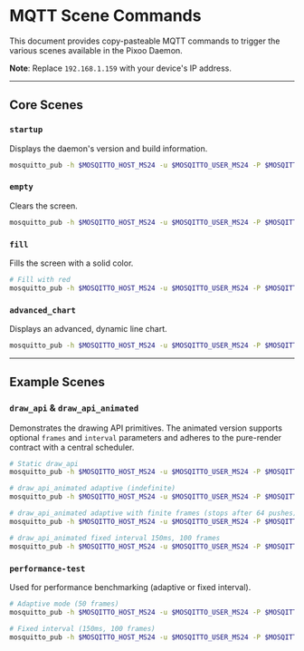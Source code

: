 # MQTT Scene Commands

This document provides copy-pasteable MQTT commands to trigger the various scenes
available in the Pixoo Daemon.

**Note**: Replace `192.168.1.159` with your device's IP address.

---

## Core Scenes

### `startup`

Displays the daemon's version and build information.

```bash
mosquitto_pub -h $MOSQITTO_HOST_MS24 -u $MOSQITTO_USER_MS24 -P $MOSQITTO_PASS_MS24 -t "pixoo/192.168.1.159/state/upd" -m '{"scene":"startup"}'
```

### `empty`

Clears the screen.

```bash
mosquitto_pub -h $MOSQITTO_HOST_MS24 -u $MOSQITTO_USER_MS24 -P $MOSQITTO_PASS_MS24 -t "pixoo/192.168.1.159/state/upd" -m '{"scene":"empty"}'
```

### `fill`

Fills the screen with a solid color.

```bash
# Fill with red
mosquitto_pub -h $MOSQITTO_HOST_MS24 -u $MOSQITTO_USER_MS24 -P $MOSQITTO_PASS_MS24 -t "pixoo/192.168.1.159/state/upd" -m '{"scene":"fill","color":[255,0,0,255]}'
```

### `advanced_chart`

Displays an advanced, dynamic line chart.

```bash
mosquitto_pub -h $MOSQITTO_HOST_MS24 -u $MOSQITTO_USER_MS24 -P $MOSQITTO_PASS_MS24 -t "pixoo/192.168.1.159/state/upd" -m '{"scene":"advanced_chart"}'
```

---

## Example Scenes

### `draw_api` & `draw_api_animated`

Demonstrates the drawing API primitives. The animated version supports optional
`frames` and `interval` parameters and adheres to the pure-render contract
with a central scheduler.

```bash
# Static draw_api
mosquitto_pub -h $MOSQITTO_HOST_MS24 -u $MOSQITTO_USER_MS24 -P $MOSQITTO_PASS_MS24 -t "pixoo/192.168.1.159/state/upd" -m '{"scene":"draw_api"}'

# draw_api_animated adaptive (indefinite)
mosquitto_pub -h $MOSQITTO_HOST_MS24 -u $MOSQITTO_USER_MS24 -P $MOSQITTO_PASS_MS24 -t "pixoo/192.168.1.159/state/upd" -m '{"scene":"draw_api_animated"}'

# draw_api_animated adaptive with finite frames (stops after 64 pushes)
mosquitto_pub -h $MOSQITTO_HOST_MS24 -u $MOSQITTO_USER_MS24 -P $MOSQITTO_PASS_MS24 -t "pixoo/192.168.1.159/state/upd" -m '{"scene":"draw_api_animated","frames":64}'

# draw_api_animated fixed interval 150ms, 100 frames
mosquitto_pub -h $MOSQITTO_HOST_MS24 -u $MOSQITTO_USER_MS24 -P $MOSQITTO_PASS_MS24 -t "pixoo/192.168.1.159/state/upd" -m '{"scene":"draw_api_animated","interval":150,"frames":100}'
```

### `performance-test`

Used for performance benchmarking (adaptive or fixed interval).

```bash
# Adaptive mode (50 frames)
mosquitto_pub -h $MOSQITTO_HOST_MS24 -u $MOSQITTO_USER_MS24 -P $MOSQITTO_PASS_MS24 -t "pixoo/192.168.1.159/state/upd" -m '{"scene":"performance-test","frames":50}'

# Fixed interval (150ms, 100 frames)
mosquitto_pub -h $MOSQITTO_HOST_MS24 -u $MOSQITTO_USER_MS24 -P $MOSQITTO_PASS_MS24 -t "pixoo/192.168.1.159/state/upd" -m '{"scene":"performance-test","interval":150,"frames":100}'
```
